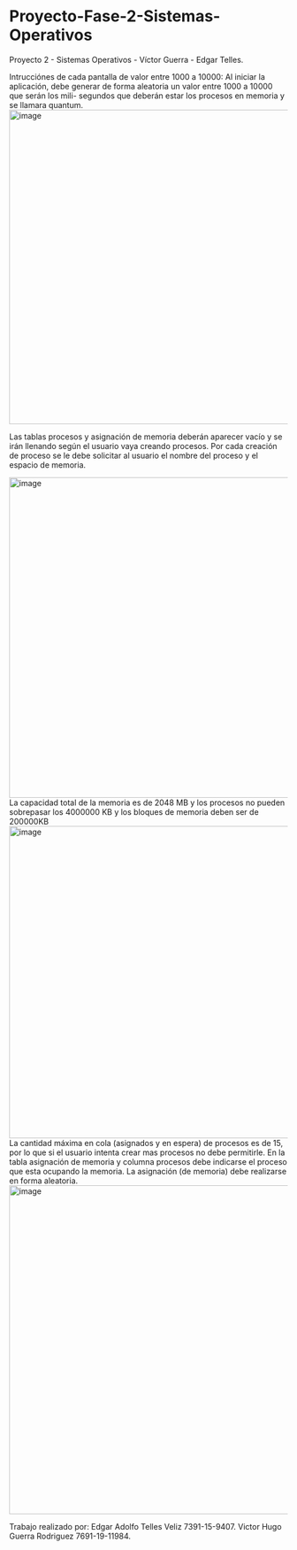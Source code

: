 # Proyecto-Fase-2-Sistemas-Operativos
Proyecto 2 - Sistemas Operativos - Víctor Guerra - Edgar Telles. 

Intrucciónes de cada pantalla de valor entre 1000 a 10000: 
Al iniciar la aplicación, debe generar de forma aleatoria un valor entre 1000 a 10000 que serán los mili-
segundos que deberán estar los procesos en memoria y se llamara quantum.
<img width="568" alt="image" src="https://user-images.githubusercontent.com/112676652/194224983-2819f556-4fba-4afa-a858-b6cf9cd59e0e.png">

Las tablas procesos y asignación de memoria deberán aparecer vacío y se irán llenando según el
usuario vaya creando procesos. Por cada creación de proceso se le debe solicitar al usuario el nombre
del proceso y el espacio de memoria.

<img width="579" alt="image" src="https://user-images.githubusercontent.com/112676652/194225117-d9704f04-3b7b-42e8-8274-45d81944ab9e.png">
La capacidad total de la memoria es de 2048 MB y los procesos no pueden sobrepasar los 4000000 KB
y los bloques de memoria deben ser de 200000KB 

<img width="564" alt="image" src="https://user-images.githubusercontent.com/112676652/194225230-4e0fe165-4e4b-43db-bc76-6a1f3f14de3e.png">
La cantidad máxima en cola (asignados y en espera) de procesos es de 15, por lo que si el usuario
intenta crear mas procesos no debe permitirle. En la tabla asignación de memoria y columna procesos
debe indicarse el proceso que esta ocupando la memoria. La asignación (de memoria) debe realizarse
en forma aleatoria.

<img width="594" alt="image" src="https://user-images.githubusercontent.com/112676652/194225462-0c38053b-faf4-4422-8840-44a1b12da48f.png">

Trabajo realizado por: 
Edgar Adolfo Telles Veliz  7391-15-9407.
Victor Hugo Guerra Rodriguez  7691-19-11984.
